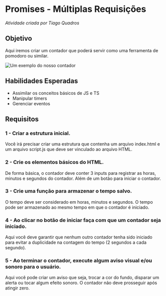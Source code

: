 # Promises - Múltiplas Requisições
*Atividade criada por Tiago Quadros*

## Objetivo
Aqui iremos criar um contador que poderá servir como uma ferramenta de pomodoro ou similar.

![Um exemplo do nosso contador](countdown.png)

## Habilidades Esperadas
- Assimilar os conceitos básicos de JS e TS
- Manipular timers
- Gerenciar eventos

## Requisitos

### 1 - Criar a estrutura inicial.
Você irá precisar criar uma estrutura que contenha um arquivo index.html e um arquivo script.js que deve ser vinculado ao arquivo HTML.

### 2 - Crie os elementos básicos do HTML.
De forma básica, o contador deve conter 3 inputs para registrar as horas, minutos e segundos do contador. Além de um botão para iniciar o contador.

### 3 - Crie uma função para armazenar o tempo salvo.
O tempo deve ser considerado em horas, minutos e segundos. O tempo pode ser armazenado ao mesmo tempo em que o contador é iniciado.

### 4 - Ao clicar no botão de iniciar faça com que um contador seja iniciado.
Aqui você deve garantir que nenhum outro contador tenha sido iniciado para evitar a duplicidade na contagem do tempo (2 segundos a cada segundo).

### 5 - Ao terminar o contador, execute algum aviso visual e/ou sonoro para o usuário.
Aqui você pode criar um aviso que seja, trocar a cor do fundo, disparar um alerta ou tocar algum efeito sonoro.
O contador não deve prosseguir após atingir zero.